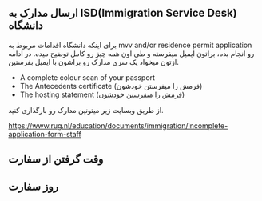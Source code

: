 ## ارسال مدارک به ISD(Immigration Service Desk) دانشگاه

برای اینکه دانشگاه اقدامات مربوط به mvv and/or residence permit application رو انجام بده، براتون ایمیل میفرسته و طی اون همه چیز رو کامل توضیح میده.
در ادامه ازتون میخواد یک سری مدارک رو براشون با ایمیل بفرستین.

- A complete colour scan of your passport
- The Antecedents certificate (فرمش را میفرستن خودشون)
- The hosting statement (فرمش را میفرستن خودشون)

از طریق وبسایت زیر میتونین مدارک رو بارگذاری کنید.

https://www.rug.nl/education/documents/immigration/incomplete-application-form-staff

## وقت گرفتن از سفارت


## روز سفارت

